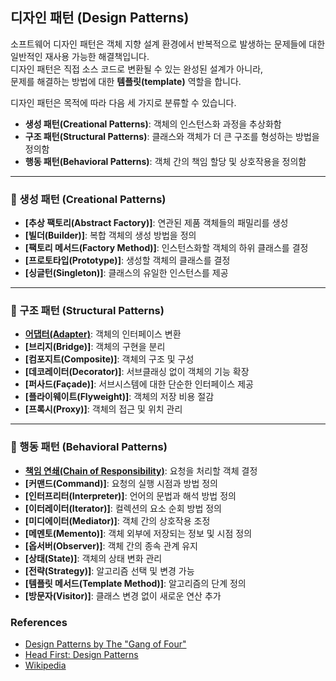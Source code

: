 ## 디자인 패턴 (Design Patterns)

소프트웨어 디자인 패턴은 객체 지향 설계 환경에서 반복적으로 발생하는 문제들에 대한  
일반적인 재사용 가능한 해결책입니다.  
디자인 패턴은 직접 소스 코드로 변환될 수 있는 완성된 설계가 아니라,  
문제를 해결하는 방법에 대한 **템플릿(template)** 역할을 합니다.  

디자인 패턴은 목적에 따라 다음 세 가지로 분류할 수 있습니다.  
- **생성 패턴(Creational Patterns)**: 객체의 인스턴스화 과정을 추상화함  
- **구조 패턴(Structural Patterns)**: 클래스와 객체가 더 큰 구조를 형성하는 방법을 정의함  
- **행동 패턴(Behavioral Patterns)**: 객체 간의 책임 할당 및 상호작용을 정의함  

---

### **📌 생성 패턴 (Creational Patterns)**  
- **[추상 팩토리(Abstract Factory)]**: 연관된 제품 객체들의 패밀리를 생성  
- **[빌더(Builder)]**: 복합 객체의 생성 방법을 정의  
- **[팩토리 메서드(Factory Method)]**: 인스턴스화할 객체의 하위 클래스를 결정  
- **[프로토타입(Prototype)]**: 생성할 객체의 클래스를 결정  
- **[싱글턴(Singleton)]**: 클래스의 유일한 인스턴스를 제공  

---

### **📌 구조 패턴 (Structural Patterns)**  
- **[어댑터(Adapter)]**: 객체의 인터페이스 변환  
- **[브리지(Bridge)]**: 객체의 구현을 분리  
- **[컴포지트(Composite)]**: 객체의 구조 및 구성  
- **[데코레이터(Decorator)]**: 서브클래싱 없이 객체의 기능 확장  
- **[퍼사드(Façade)]**: 서브시스템에 대한 단순한 인터페이스 제공  
- **[플라이웨이트(Flyweight)]**: 객체의 저장 비용 절감  
- **[프록시(Proxy)]**: 객체의 접근 및 위치 관리  

---

### **📌 행동 패턴 (Behavioral Patterns)**  
- **[책임 연쇄(Chain of Responsibility)]**: 요청을 처리할 객체 결정  
- **[커맨드(Command)]**: 요청의 실행 시점과 방법 정의  
- **[인터프리터(Interpreter)]**: 언어의 문법과 해석 방법 정의  
- **[이터레이터(Iterator)]**: 컬렉션의 요소 순회 방법 정의  
- **[미디에이터(Mediator)]**: 객체 간의 상호작용 조정  
- **[메멘토(Memento)]**: 객체 외부에 저장되는 정보 및 시점 정의  
- **[옵서버(Observer)]**: 객체 간의 종속 관계 유지  
- **[상태(State)]**: 객체의 상태 변화 관리  
- **[전략(Strategy)]**: 알고리즘 선택 및 변경 가능  
- **[템플릿 메서드(Template Method)]**: 알고리즘의 단계 정의  
- **[방문자(Visitor)]**: 클래스 변경 없이 새로운 연산 추가 


### References

* [Design Patterns by The "Gang of Four"]
* [Head First: Design Patterns]
* [Wikipedia]

[Design Patterns by The "Gang of Four"]: https://en.wikipedia.org/wiki/Design_Patterns
[Head First: Design Patterns]: http://www.headfirstlabs.com/books/hfdp/ 
[Wikipedia]: https://en.wikipedia.org/wiki/Software_design_pattern

[추상팩토리(Abstract Factory)]: https://github.com/JONGWOONG-SEON/Learn/tree/master/Pattern/DesignPattern/CreationalPattern/AbstarctFactory
[어댑터(Adapter)]: https://github.com/JONGWOONG-SEON/Learn/tree/master/Pattern/DesignPattern/StructuralPattern/Adapter
[책임 연쇄(Chain of Responsibility)]: https://github.com/JONGWOONG-SEON/Learn/tree/master/Pattern/DesignPattern/BehavioralPattern/ChainofResponsibility
